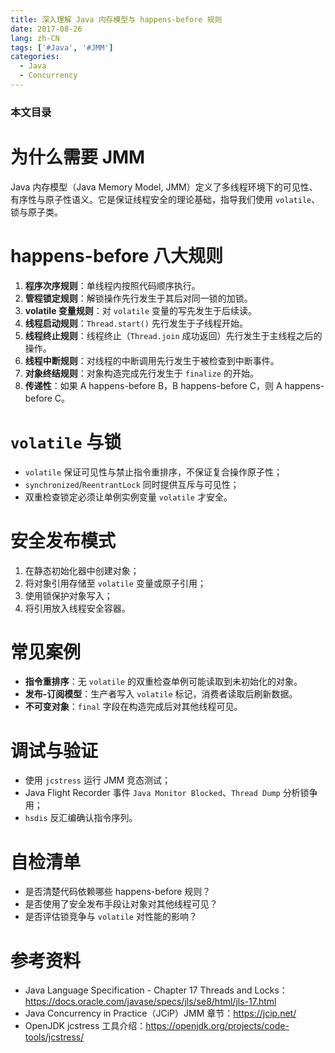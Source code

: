 ```yaml
---
title: 深入理解 Java 内存模型与 happens-before 规则
date: 2017-08-26
lang: zh-CN
tags: ['#Java', '#JMM']
categories:
  - Java
  - Concurrency
---
```


### 本文目录
<!-- toc -->

# 为什么需要 JMM
Java 内存模型（Java Memory Model, JMM）定义了多线程环境下的可见性、有序性与原子性语义。它是保证线程安全的理论基础，指导我们使用 `volatile`、锁与原子类。

# happens-before 八大规则
1. **程序次序规则**：单线程内按照代码顺序执行。
2. **管程锁定规则**：解锁操作先行发生于其后对同一锁的加锁。
3. **volatile 变量规则**：对 `volatile` 变量的写先发生于后续读。
4. **线程启动规则**：`Thread.start()` 先行发生于子线程开始。
5. **线程终止规则**：线程终止（`Thread.join` 成功返回）先行发生于主线程之后的操作。
6. **线程中断规则**：对线程的中断调用先行发生于被检查到中断事件。
7. **对象终结规则**：对象构造完成先行发生于 `finalize` 的开始。
8. **传递性**：如果 A happens-before B，B happens-before C，则 A happens-before C。

# `volatile` 与锁
- `volatile` 保证可见性与禁止指令重排序，不保证复合操作原子性；
- `synchronized`/`ReentrantLock` 同时提供互斥与可见性；
- 双重检查锁定必须让单例实例变量 `volatile` 才安全。

# 安全发布模式
1. 在静态初始化器中创建对象；
2. 将对象引用存储至 `volatile` 变量或原子引用；
3. 使用锁保护对象写入；
4. 将引用放入线程安全容器。

# 常见案例
- **指令重排序**：无 `volatile` 的双重检查单例可能读取到未初始化的对象。
- **发布-订阅模型**：生产者写入 `volatile` 标记，消费者读取后刷新数据。
- **不可变对象**：`final` 字段在构造完成后对其他线程可见。

# 调试与验证
- 使用 `jcstress` 运行 JMM 竞态测试；
- Java Flight Recorder 事件 `Java Monitor Blocked`、`Thread Dump` 分析锁争用；
- `hsdis` 反汇编确认指令序列。

# 自检清单
- 是否清楚代码依赖哪些 happens-before 规则？
- 是否使用了安全发布手段让对象对其他线程可见？
- 是否评估锁竞争与 `volatile` 对性能的影响？

# 参考资料
- Java Language Specification - Chapter 17 Threads and Locks：https://docs.oracle.com/javase/specs/jls/se8/html/jls-17.html
- Java Concurrency in Practice（JCiP）JMM 章节：https://jcip.net/
- OpenJDK jcstress 工具介绍：https://openjdk.org/projects/code-tools/jcstress/
